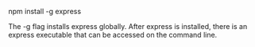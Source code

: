 npm install -g express

The -g flag installs express globally. After express is installed, there is an express executable that can be accessed on the command line.